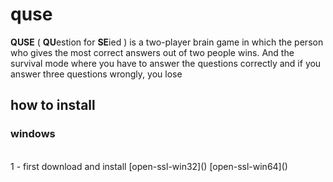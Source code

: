 # quse
<b>QUSE</b> ( <b>QU</b>estion for <b>SE</b>ied ) is a two-player brain game in which the person who gives the most correct answers out of two people wins.
And the survival mode where you have to answer the questions correctly and if you answer three questions wrongly, you lose



## how to install 
### windows 
<br>
1 - first download and install 
[open-ssl-win32]()
[open-ssl-win64]()